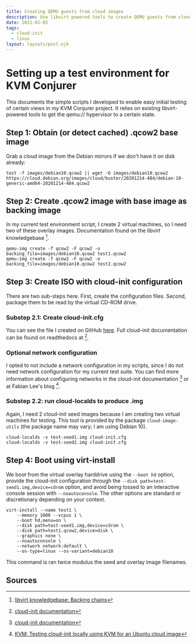 ```yaml
---
title: Creating QEMU guests from cloud images
description: Use libvirt-powered tools to create QEMU guests from cloud image format with cloud-init configuration
date: 2021-01-05
tags:
  - cloud-init
  - linux
layout: layouts/post.njk
---
```


# Setting up a test environment for KVM Conjurer

This documents the simple scripts I developed to enable easy initial testing of certain views in my KVM Conjurer project. It relies on existing libvirt-powered tools to get the qemu:// hypervisor to a certain state.

## Step 1: Obtain (or detect cached) .qcow2 base image

Grab a cloud image from the Debian mirrors if we don't have it on disk already:

``` shell
test -f images/debian10.qcow2 || wget -O images/debian10.qcow2 https://cloud.debian.org/images/cloud/buster/20201214-484/debian-10-generic-amd64-20201214-484.qcow2
```

## Step 2: Create .qcow2 image with base image as backing image

In my current test environment script, I create 2 virtual machines, so I need two of these overlay images. Documentation found on the libvirt knowledgebase [^4].

``` shell
qemu-img create -f qcow2 -F qcow2 -o backing_file=images/debian10.qcow2 test1.qcow2
qemu-img create -f qcow2 -F qcow2 -o backing_file=images/debian10.qcow2 test2.qcow2
```

## Step 3: Create ISO with cloud-init configuration

There are two sub-steps here. First, create the configuration files. Second, package them to be read by the virtual CD-ROM drive.

### Substep 2.1: Create cloud-init.cfg

You can see the file I created on GitHub [here](https://github.com/tydar/kvm-conjurer/blob/main/tests/cloud-init.cfg). Full cloud-init documentation can be found on readthedocs at [^3].

### Optional network configuration

I opted to not include a network configuration in my scripts, since I do not need network configuration for my current test suite. You can find more information about configuring networks in the cloud-init documentation [^3] or at Fabian Lee's blog [^2].

### Substep 2.2: run cloud-localds to produce .img

Again, I need 2 cloud-init seed images because I am creating two virtual machines for testing. This tool is provided by the package `cloud-image-utils` (the package name may vary; I am using Debian 10).

``` shell
cloud-localds -v test-seed1.img cloud-init.cfg
cloud-localds -v test-seed2.img cloud-init.cfg
```

## Step 4: Boot using virt-install

We boot from the virtual overlay harddrive using the `--boot hd` option, provide the cloud-init configuration through the `--disk path=test-seed1.img,device=cdrom` option, and avoid being tossed to an interactive console session with `--noautoconsole`. The other options are standard or discretionary depending on your context.

``` shell
virt-install --name test1 \
    --memory 1000 --vcpus 1 \
    --boot hd,menu=on \
    --disk path=test-seed1.img,device=cdrom \
    --disk path=test1.qcow2,device=disk \
    --graphics none \
    --noautoconsole \
    --network network:default \
    --os-type=linux --os-variant=debian10
```

This command is ran twice modulus the seed and overlay image filenames.

## Sources

[^1]: [Install cloud guest with virt-install and cloud-init configuration](https://quantum-integration.org/posts/install-cloud-guest-with-virt-install-and-cloud-init-configuration.html)

[^2]: [KVM: Testing cloud-init locally using KVM for an Ubuntu cloud image](https://fabianlee.org/2020/02/23/kvm-testing-cloud-init-locally-using-kvm-for-an-ubuntu-cloud-image/)

[^3]: [cloud-init documentation](https://cloudinit.readthedocs.io/en/latest/)

[^4]: [libvirt knowledgebase: Backing chains](https://libvirt.org/kbase/backing_chains.html)
